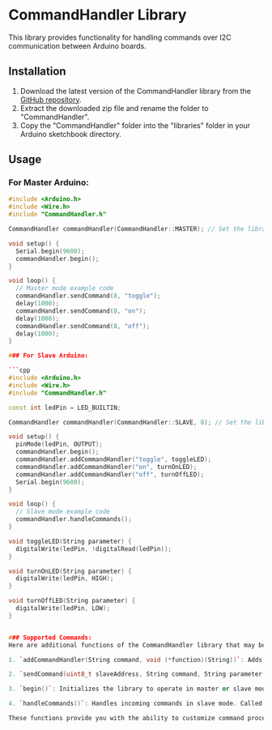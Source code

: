 # CommandHandler Library

This library provides functionality for handling commands over I2C communication between Arduino boards.

## Installation

1. Download the latest version of the CommandHandler library from the [GitHub repository](https://github.com/yourusername/CommandHandler).
2. Extract the downloaded zip file and rename the folder to "CommandHandler".
3. Copy the "CommandHandler" folder into the "libraries" folder in your Arduino sketchbook directory.

## Usage

### For Master Arduino:

```cpp
#include <Arduino.h>
#include <Wire.h>
#include "CommandHandler.h"

CommandHandler commandHandler(CommandHandler::MASTER); // Set the library to Master mode

void setup() {
  Serial.begin(9600);
  commandHandler.begin();
}

void loop() {
  // Master mode example code
  commandHandler.sendCommand(8, "toggle");
  delay(1000);
  commandHandler.sendCommand(8, "on");
  delay(1000);
  commandHandler.sendCommand(8, "off");
  delay(1000);
}

### For Slave Arduino:

```cpp
#include <Arduino.h>
#include <Wire.h>
#include "CommandHandler.h"

const int ledPin = LED_BUILTIN;

CommandHandler commandHandler(CommandHandler::SLAVE, 8); // Set the library to Slave mode with address 8

void setup() {
  pinMode(ledPin, OUTPUT);
  commandHandler.begin();
  commandHandler.addCommandHandler("toggle", toggleLED);
  commandHandler.addCommandHandler("on", turnOnLED);
  commandHandler.addCommandHandler("off", turnOffLED);
  Serial.begin(9600);
}

void loop() {
  // Slave mode example code
  commandHandler.handleCommands();
}

void toggleLED(String parameter) {
  digitalWrite(ledPin, !digitalRead(ledPin));
}

void turnOnLED(String parameter) {
  digitalWrite(ledPin, HIGH);
}

void turnOffLED(String parameter) {
  digitalWrite(ledPin, LOW);
}


### Supported Commands: 
Here are additional functions of the CommandHandler library that may be useful in your project:

1. `addCommandHandler(String command, void (*function)(String))`: Adds a command handler. When a command is received from the master, this function calls the corresponding function, passing parameters if any.

2. `sendCommand(uint8_t slaveAddress, String command, String parameter = "")`: Sends a command and parameters to the specified slave address over the I2C bus.

3. `begin()`: Initializes the library to operate in master or slave mode, depending on the specified parameters.

4. `handleCommands()`: Handles incoming commands in slave mode. Called in the loop() function to process incoming commands.

These functions provide you with the ability to customize command processing and command sending between the master and slave. You can use them to create more complex logic in your Arduino projects.